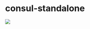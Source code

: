 # consul-standalone

[![](https://images.microbadger.com/badges/image/ldejager/consul-standalone.svg)](http://microbadger.com/images/ldejager/consul-standalone "Get your own image badge on microbadger.com")
